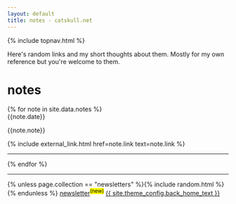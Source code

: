 ```yaml
---
layout: default
title: notes - catskull.net
---
```

{% include topnav.html %}

Here's random links and my short thoughts about them. Mostly for my own reference but you're welcome to them.

# notes

<section id="notes">
  {% for note in site.data.notes %}
  <article>
  	<time>{{note.date}}</time> 
	  <p>{{note.note}}</p>
	  {% include external_link.html href=note.link text=note.link %}
	</article>
	<hr>
  {% endfor %}
</section>

<hr class="final">
<div style="text-align:center;">
  <page-likes></page-likes>
</div>
<page-replies open default="https://catskull.net/public/images/outlook_express-4.png"></page-replies>

<footer style="float: right;">
  {% unless page.collection == "newsletters" %}{% include random.html %}{% endunless %}
  <a href="/newsletter">newsletter</a><sup><mark>(new)</mark></sup>
  <a href="/">{{ site.theme_config.back_home_text }}</a>
</footer>

<script src="https://catskull.net/public/js/components/replies.js"></script>
<script src="https://catskull.net/public/js/components/likes.js"></script>
